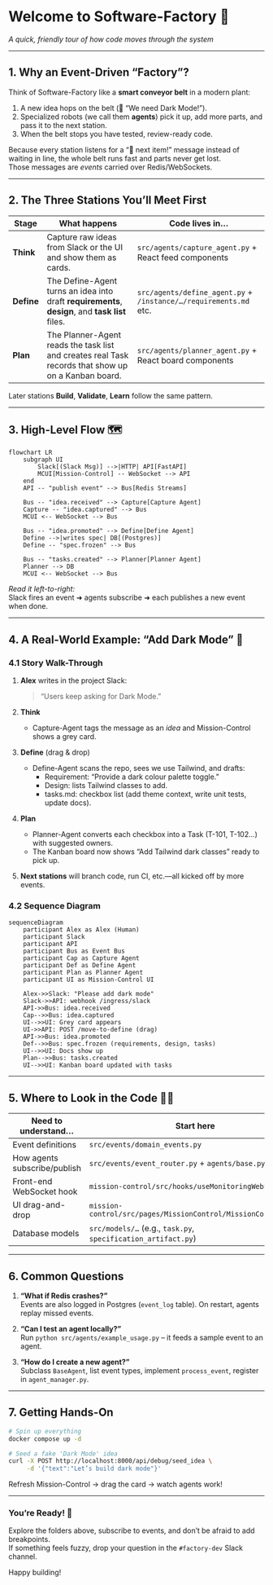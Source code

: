 # Welcome to Software-Factory 👋  
_A quick, friendly tour of how code moves through the system_

---

## 1. Why an Event-Driven “Factory”?

Think of Software-Factory like a **smart conveyor belt** in a modern plant:

1. A new idea hops on the belt (📝 “We need Dark Mode!”).  
2. Specialized robots (we call them **agents**) pick it up, add more parts, and pass it to the next station.  
3. When the belt stops you have tested, review-ready code.

Because every station listens for a “📣 next item!” message instead of waiting in line, the whole belt runs fast and parts never get lost.  
Those messages are *events* carried over Redis/WebSockets.

---

## 2. The Three Stations You’ll Meet First

| Stage | What happens | Code lives in… |
|-------|--------------|----------------|
| **Think** | Capture raw ideas from Slack or the UI and show them as cards. | `src/agents/capture_agent.py` + React feed components |
| **Define** | The Define-Agent turns an idea into draft **requirements**, **design**, and **task list** files. | `src/agents/define_agent.py` + `/instance/…/requirements.md` etc. |
| **Plan** | The Planner-Agent reads the task list and creates real Task records that show up on a Kanban board. | `src/agents/planner_agent.py` + React board components |

Later stations **Build**, **Validate**, **Learn** follow the same pattern.

---

## 3. High-Level Flow 🗺️

```mermaid
flowchart LR
    subgraph UI
        Slack[(Slack Msg)] -->|HTTP| API[FastAPI]
        MCUI[Mission-Control] -- WebSocket --> API
    end
    API -- "publish event" --> Bus[Redis Streams]
    
    Bus -- "idea.received" --> Capture[Capture Agent]
    Capture -- "idea.captured" --> Bus
    MCUI <-- WebSocket --> Bus
    
    Bus -- "idea.promoted" --> Define[Define Agent]
    Define -->|writes spec| DB[(Postgres)]
    Define -- "spec.frozen" --> Bus
    
    Bus -- "tasks.created" --> Planner[Planner Agent]
    Planner --> DB
    MCUI <-- WebSocket --> Bus
```

*Read it left-to-right:*  
Slack fires an event ➜ agents subscribe ➜ each publishes a new event when done.

---

## 4. A Real-World Example: “Add Dark Mode” 🌙

### 4.1 Story Walk-Through

1. **Alex** writes in the project Slack:  
   > “Users keep asking for Dark Mode.”

2. **Think**  
   - Capture-Agent tags the message as an *idea* and Mission-Control shows a grey card.

3. **Define** (drag & drop)  
   - Define-Agent scans the repo, sees we use Tailwind, and drafts:  
     * Requirement: “Provide a dark colour palette toggle.”  
     * Design: lists Tailwind classes to add.  
     * tasks.md: checkbox list (add theme context, write unit tests, update docs).

4. **Plan**  
   - Planner-Agent converts each checkbox into a Task (T-101, T-102…) with suggested owners.  
   - The Kanban board now shows “Add Tailwind dark classes” ready to pick up.

5. **Next stations** will branch code, run CI, etc.—all kicked off by more events.

### 4.2 Sequence Diagram

```mermaid
sequenceDiagram
    participant Alex as Alex (Human)
    participant Slack
    participant API
    participant Bus as Event Bus
    participant Cap as Capture Agent
    participant Def as Define Agent
    participant Plan as Planner Agent
    participant UI as Mission-Control UI

    Alex->>Slack: "Please add dark mode"
    Slack->>API: webhook /ingress/slack
    API->>Bus: idea.received
    Cap-->>Bus: idea.captured
    UI-->>UI: Grey card appears
    UI->>API: POST /move-to-define (drag)
    API->>Bus: idea.promoted
    Def-->>Bus: spec.frozen (requirements, design, tasks)
    UI-->>UI: Docs show up
    Plan-->>Bus: tasks.created
    UI-->>UI: Kanban board updated with tasks
```

---

## 5. Where to Look in the Code 🕵️‍♀️

| Need to understand… | Start here |
|---------------------|-----------|
| Event definitions   | `src/events/domain_events.py` |
| How agents subscribe/publish | `src/events/event_router.py` + `agents/base.py` |
| Front-end WebSocket hook | `mission-control/src/hooks/useMonitoringWebSocket.ts` |
| UI drag-and-drop | `mission-control/src/pages/MissionControl/MissionControl.tsx` |
| Database models | `src/models/…` (e.g., `task.py`, `specification_artifact.py`) |

---

## 6. Common Questions

1. **“What if Redis crashes?”**  
   Events are also logged in Postgres (`event_log` table). On restart, agents replay missed events.

2. **“Can I test an agent locally?”**  
   Run `python src/agents/example_usage.py` – it feeds a sample event to an agent.

3. **“How do I create a new agent?”**  
   Subclass `BaseAgent`, list event types, implement `process_event`, register in `agent_manager.py`.

---

## 7. Getting Hands-On

```bash
# Spin up everything
docker compose up -d

# Seed a fake 'Dark Mode' idea
curl -X POST http://localhost:8000/api/debug/seed_idea \
     -d '{"text":"Let’s build dark mode"}'
```

Refresh Mission-Control → drag the card → watch agents work!

---

### You’re Ready! 🚀  
Explore the folders above, subscribe to events, and don’t be afraid to add breakpoints.  
If something feels fuzzy, drop your question in the `#factory-dev` Slack channel.

Happy building!
